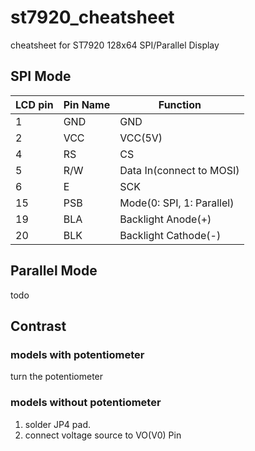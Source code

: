 # st7920_cheatsheet
cheatsheet for ST7920 128x64 SPI/Parallel Display

## SPI Mode
|LCD pin|Pin Name|Function|
|--|--|--|
 | 1 | GND| GND|
 | 2 | VCC |VCC(5V)|
 | 4 | RS |  CS |
 | 5 | R/W |  Data In(connect to MOSI) |
 | 6 | E | SCK |
 | 15 | PSB | Mode(0: SPI, 1: Parallel) |
 | 19 | BLA | Backlight Anode(+) |
 | 20 | BLK | Backlight Cathode(-) |
 ## Parallel Mode
 todo

 
## Contrast
### models with potentiometer
turn the potentiometer
### models without potentiometer
1. solder JP4 pad.
2. connect voltage source to VO(V0) Pin
